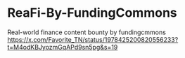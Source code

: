 # ReaFi-By-FundingCommons
Real-world finance content bounty by fundingcmmons
https://x.com/Favorite_TN/status/1978425200820556233?t=M4odKBJyozmGqAPd9sn5pg&s=19
